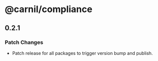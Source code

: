 # @carnil/compliance

## 0.2.1

### Patch Changes

- Patch release for all packages to trigger version bump and publish.
